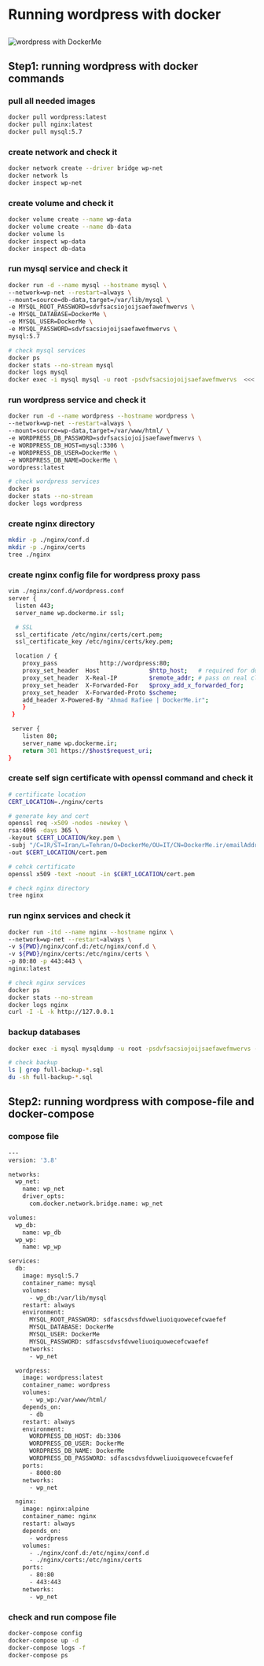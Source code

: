 # Running wordpress with docker
##
![wordpress with DockerMe](wordpress.png)

## Step1: running wordpress with docker commands
### pull all needed images
```bash
docker pull wordpress:latest
docker pull nginx:latest
docker pull mysql:5.7
```

### create network and check it
```bash
docker network create --driver bridge wp-net
docker network ls
docker inspect wp-net
```

### create volume and check it
```bash
docker volume create --name wp-data
docker volume create --name db-data
docker volume ls
docker inspect wp-data
docker inspect db-data
```

### run mysql service and check it
```bash
docker run -d --name mysql --hostname mysql \
--network=wp-net --restart=always \
--mount=source=db-data,target=/var/lib/mysql \
-e MYSQL_ROOT_PASSWORD=sdvfsacsiojoijsaefawefmwervs \
-e MYSQL_DATABASE=DockerMe \
-e MYSQL_USER=DockerMe \
-e MYSQL_PASSWORD=sdvfsacsiojoijsaefawefmwervs \
mysql:5.7

# check mysql services
docker ps
docker stats --no-stream mysql
docker logs mysql
docker exec -i mysql mysql -u root -psdvfsacsiojoijsaefawefmwervs  <<< "show databases"
```

### run wordpress service and check it
```bash
docker run -d --name wordpress --hostname wordpress \
--network=wp-net --restart=always \
--mount=source=wp-data,target=/var/www/html/ \
-e WORDPRESS_DB_PASSWORD=sdvfsacsiojoijsaefawefmwervs \
-e WORDPRESS_DB_HOST=mysql:3306 \
-e WORDPRESS_DB_USER=DockerMe \
-e WORDPRESS_DB_NAME=DockerMe \
wordpress:latest

# check wordpress services
docker ps
docker stats --no-stream
docker logs wordpress 
```

### create nginx directory
```bash
mkdir -p ./nginx/conf.d
mkdir -p ./nginx/certs
tree ./nginx
```

### create nginx config file for wordpress proxy pass
```bash
vim ./nginx/conf.d/wordpress.conf
server {
  listen 443;
  server_name wp.dockerme.ir ssl;

  # SSL
  ssl_certificate /etc/nginx/certs/cert.pem;
  ssl_certificate_key /etc/nginx/certs/key.pem;

  location / {
    proxy_pass            http://wordpress:80;
    proxy_set_header  Host              $http_host;   # required for docker client's sake
    proxy_set_header  X-Real-IP         $remote_addr; # pass on real client's IP
    proxy_set_header  X-Forwarded-For   $proxy_add_x_forwarded_for;
    proxy_set_header  X-Forwarded-Proto $scheme;
    add_header X-Powered-By "Ahmad Rafiee | DockerMe.ir";
    }
 }

 server {
    listen 80;
    server_name wp.dockerme.ir;
    return 301 https://$host$request_uri;
}
```

### create self sign certificate with openssl command and check it
```bash
# certificate location
CERT_LOCATION=./nginx/certs

# generate key and cert
openssl req -x509 -nodes -newkey \
rsa:4096 -days 365 \
-keyout $CERT_LOCATION/key.pem \
-subj "/C=IR/ST=Iran/L=Tehran/O=DockerMe/OU=IT/CN=DockerMe.ir/emailAddress=rafiee1001@gmail.com" \
-out $CERT_LOCATION/cert.pem

# cehck certificate
openssl x509 -text -noout -in $CERT_LOCATION/cert.pem

# check nginx directory
tree nginx
```

### run nginx services and check it
```bash
docker run -itd --name nginx --hostname nginx \
--network=wp-net --restart=always \
-v ${PWD}/nginx/conf.d:/etc/nginx/conf.d \
-v ${PWD}/nginx/certs:/etc/nginx/certs \
-p 80:80 -p 443:443 \
nginx:latest

# check nginx services
docker ps
docker stats --no-stream
docker logs nginx
curl -I -L -k http://127.0.0.1
```

### backup databases
```bash
docker exec -i mysql mysqldump -u root -psdvfsacsiojoijsaefawefmwervs --all-databases --single-transaction --quick  > full-backup-$(date +%F).sql

# check backup
ls | grep full-backup-*.sql
du -sh full-backup-*.sql
```

## Step2: running wordpress with compose-file and docker-compose

### compose file
```bash
---
version: '3.8'

networks:
  wp_net:
    name: wp_net
    driver_opts:
      com.docker.network.bridge.name: wp_net

volumes:
  wp_db:
    name: wp_db
  wp_wp:
    name: wp_wp

services:
  db:
    image: mysql:5.7
    container_name: mysql
    volumes:
      - wp_db:/var/lib/mysql
    restart: always
    environment:
      MYSQL_ROOT_PASSWORD: sdfascsdvsfdvweliuoiquowecefcwaefef
      MYSQL_DATABASE: DockerMe
      MYSQL_USER: DockerMe
      MYSQL_PASSWORD: sdfascsdvsfdvweliuoiquowecefcwaefef
    networks:
      - wp_net

  wordpress:
    image: wordpress:latest
    container_name: wordpress
    volumes:
      - wp_wp:/var/www/html/
    depends_on:
      - db
    restart: always
    environment:
      WORDPRESS_DB_HOST: db:3306
      WORDPRESS_DB_USER: DockerMe
      WORDPRESS_DB_NAME: DockerMe
      WORDPRESS_DB_PASSWORD: sdfascsdvsfdvweliuoiquowecefcwaefef
    ports:
      - 8000:80
    networks:
      - wp_net

  nginx:
    image: nginx:alpine
    container_name: nginx
    restart: always
    depends_on:
      - wordpress
    volumes:
      - ./nginx/conf.d:/etc/nginx/conf.d
      - ./nginx/certs:/etc/nginx/certs
    ports:
      - 80:80
      - 443:443
    networks:
      - wp_net
```
### check and run compose file
```bash
docker-compose config
docker-compose up -d
docker-compose logs -f
docker-compose ps
```
